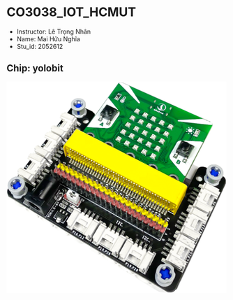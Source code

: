# CO3038_IOT_HCMUT
* Instructor: Lê Trọng Nhân
* Name: Mai Hữu Nghĩa
* Stu_id: 2052612

## Chip: yolobit
![alt text](https://github.com/TravisMai/CO3038_IOT_HCMUT/blob/main/demo/y4.png?raw=true)
